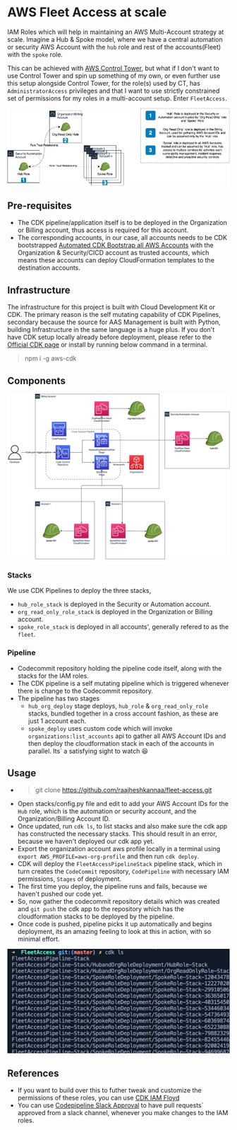 # AWS Fleet Access at scale
IAM Roles which will help in maintaining an AWS Multi-Account strategy at scale. Imagine a Hub & Spoke model, where we have a central automation or security AWS Account with the `hub` role and rest of the accounts(Fleet) with the `spoke` role.

This can be achieved with [AWS Control Tower](https://aws.amazon.com/controltower), but what if I don't want to use Control Tower and spin up something of my own, or even further use this setup alongside Control Tower, for the role(s) used by CT, has `AdministratorAccess` privileges and that I want to use strictly constrained set of permissions for my roles in a multi-account setup. Enter `FleetAccess`.

![Hub-Spoke IAM Role Structure](../images/Hub-Spoke_IAM_Role_Structure.png)

## Pre-requisites
* The CDK pipeline/application itself is to be deployed in the Organization or Billing account, thus access is required for this account.
* The corresponding accounts, in our case, all accounts needs to be CDK bootstrapped [Automated CDK Bootstrap all AWS Accounts](https://github.com/raajheshkannaa/cdk-booty-strappin) with the Organization & Security/CICD account as trusted accounts, which means these accounts can deploy CloudFormation templates to the destination accounts.

## Infrastructure
The infrastructure for this project is built with Cloud Development Kit or CDK. The primary reason is the self mutating capability of CDK Pipelines, secondary because the source for AAS Management is built with Python, building Infrastructure in the same language is a huge plus. If you don't have CDK setup locally already before deployment, please refer to the [Official CDK page](https://github.com/aws/aws-cdk) or install by running below command in a terminal.
> npm i -g aws-cdk 

## Components
![Cross Account CDK Pipeline to deliver the Hub-Spoke IAM Roles](../images/FleetAccess.png)
### Stacks
We use CDK Pipelines to deploy the three stacks,
* `hub_role_stack` is deployed in the Security or Automation account.
* `org_read_only_role_stack` is deployed in the Organization or Billing account.
* `spoke_role_stack` is deployed in all accounts', generally refered to as the `fleet`.

### Pipeline
* Codecommit repository holding the pipeline code itself, along with the stacks for the IAM roles.
* The CDK pipeline is a self mutating pipeline which is triggered whenever there is change to the Codecommit repository.
* The pipeline has two stages
    * `hub_org_deploy` stage deploys, `hub_role` & `org_read_only_role` stacks, bundled together in a cross account fashion, as these are just 1 account each.
	* `spoke_deploy` uses custom code which will invoke `organizations:list_accounts` api to gather all AWS Account IDs and then deploy the cloudformation stack in each of the accounts in parallel. Its` a satisfying sight to watch :satisfied: 

## Usage
* > git clone https://github.com/raajheshkannaa/fleet-access.git
* Open stacks/config.py file and edit to add your AWS Account IDs for the `Hub` role, which is the automation or security account, and the Organization/Billing Account ID.
* Once updated, run `cdk ls`, to list stacks and also make sure the cdk app has constructed the necessary stacks. This should result in an error, because we haven't deployed our cdk app yet.
* Export the organization account aws profile locally in a terminal using `export AWS_PROFILE=aws-org-profile` and then run `cdk deploy`.
* CDK will deploy the `FleetAccessPipelineStack` pipeline stack, which in turn creates the `CodeCommit` repository, `CodePipeline` with necessary IAM permissions, `Stages` of deployment.
* The first time you deploy, the pipeline runs and fails, because we haven't pushed our code yet.
* So, now gather the codecommit repository details which was created and `git push` the cdk app to the repository which has the cloudformation stacks to be deployed by the pipeline.
* Once code is pushed, pipeline picks it up automatically and begins deployment, its an amazing feeling to look at this in action, with so minimal effort.

![cdk ls - list stacks, which will be deployed in all accounts](../images/cdk_list_stacks.png)

## References
* If you want to build over this to futher tweak and customize the permissions of these roles, you can use [CDK IAM Floyd](https://awscdk.io/packages/cdk-iam-floyd@0.71.0#/)
* You can use [Codepipeline Slack Approval](https://github.com/cloudcomponents/cdk-constructs/tree/master/packages/cdk-codepipeline-slack) to have pull requests` approved from a slack channel, whenever you make changes to the IAM roles.
